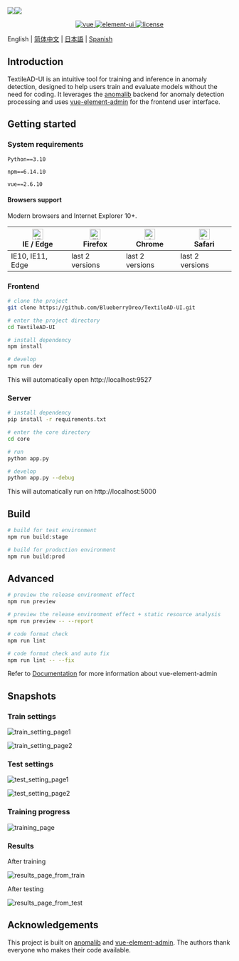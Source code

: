 <!-- <p align="center" style="display: flex; justify-content: center; gap: 20px;">
  <img src="https://wpimg.wallstcn.com/ecc53a42-d79b-42e2-8852-5126b810a4c8.svg" style="max-width: 100%; height: 100%;">
  <img src="./images/logo.png" style="max-width: 20%; height: 20%;">
</p> -->
<p align="center" style="display: flex; display: flex; align-items: center;">
  <img src="https://wpimg.wallstcn.com/ecc53a42-d79b-42e2-8852-5126b810a4c8.svg">
  <img src="./images/logo.png">
</p>


<p align="center">
  <a href="https://github.com/vuejs/vue">
    <img src="https://img.shields.io/badge/vue-2.6.10-brightgreen.svg" alt="vue">
  </a>
  <a href="https://github.com/ElemeFE/element">
    <img src="https://img.shields.io/badge/element--ui-2.7.0-brightgreen.svg" alt="element-ui">
  </a>
  <a href="https://github.com/PanJiaChen/vue-element-admin/blob/master/LICENSE">
    <img src="https://img.shields.io/github/license/mashape/apistatus.svg" alt="license">
  </a>
</p>

English | [简体中文](./README.zh-CN.md) | [日本語](./README.ja.md) | [Spanish](./README.es.md)

<!-- <p align="center">
  <b>SPONSORED BY</b>
</p>
<table align="center" cellspacing="0" cellpadding="0">
  <tbody>
    <tr>
      <td align="center" valign="middle">
       <a href="" title="" target="_blank" style="padding-right: 20px;">
        <img height="200px" style="padding-right: 20px;" src="" title="variantForm">
        </a>
      </td>
    </tr>
  </tbody> 
</table>-->

## Introduction

TextileAD-UI is an intuitive tool for training and inference in anomaly detection, designed to help users train and evaluate models without the need for coding. It leverages the [anomalib](https://github.com/open-edge-platform/anomalib) backend for anomaly detection processing and uses [vue-element-admin](https://github.com/PanJiaChen/vue-element-admin) for the frontend user interface.

## Getting started

### System requirements

`Python==3.10`

`npm==6.14.10`

`vue==2.6.10`

#### Browsers support

Modern browsers and Internet Explorer 10+.

| [<img src="https://raw.githubusercontent.com/alrra/browser-logos/master/src/edge/edge_48x48.png" alt="IE / Edge" width="24px" height="24px" />](https://godban.github.io/browsers-support-badges/)</br>IE / Edge | [<img src="https://raw.githubusercontent.com/alrra/browser-logos/master/src/firefox/firefox_48x48.png" alt="Firefox" width="24px" height="24px" />](https://godban.github.io/browsers-support-badges/)</br>Firefox | [<img src="https://raw.githubusercontent.com/alrra/browser-logos/master/src/chrome/chrome_48x48.png" alt="Chrome" width="24px" height="24px" />](https://godban.github.io/browsers-support-badges/)</br>Chrome | [<img src="https://raw.githubusercontent.com/alrra/browser-logos/master/src/safari/safari_48x48.png" alt="Safari" width="24px" height="24px" />](https://godban.github.io/browsers-support-badges/)</br>Safari |
| --------- | --------- | --------- | --------- |
| IE10, IE11, Edge | last 2 versions | last 2 versions | last 2 versions |

### Frontend

```bash
# clone the project
git clone https://github.com/BlueberryOreo/TextileAD-UI.git

# enter the project directory
cd TextileAD-UI

# install dependency
npm install

# develop
npm run dev
```

This will automatically open http://localhost:9527

### Server

```bash
# install dependency
pip install -r requirements.txt

# enter the core directory
cd core

# run
python app.py

# develop
python app.py --debug
```

This will automatically run on http://localhost:5000

## Build

```bash
# build for test environment
npm run build:stage

# build for production environment
npm run build:prod
```

## Advanced

```bash
# preview the release environment effect
npm run preview

# preview the release environment effect + static resource analysis
npm run preview -- --report

# code format check
npm run lint

# code format check and auto fix
npm run lint -- --fix
```

Refer to [Documentation](https://panjiachen.github.io/vue-element-admin-site/guide/essentials/deploy.html) for more information about vue-element-admin

## Snapshots

### Train settings

![train_setting_page1](./images/train_setting_page1.png)

![train_setting_page2](./images/train_setting_page2.png)

### Test settings

![test_setting_page1](./images/test_setting_page1.png)

![test_setting_page2](./images/test_setting_page2.png)

### Training progress

![training_page](./images/training_page.png)

### Results

After training

![results_page_from_train](./images/results_page_from_train.png)

After testing

![results_page_from_test](./images/results_page_from_test.png)

## Acknowledgements

This project is built on [anomalib](https://github.com/open-edge-platform/anomalib) and [vue-element-admin](https://github.com/PanJiaChen/vue-element-admin). The authors thank everyone who makes their code available. 
